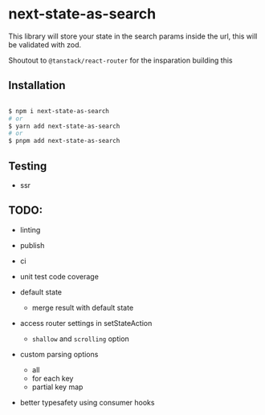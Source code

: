# next-state-as-search

This library will store your state in the search params inside the url, this will be validated with zod.

Shoutout to `@tanstack/react-router` for the insparation building this

## Installation

```bash

$ npm i next-state-as-search
# or
$ yarn add next-state-as-search
# or
$ pnpm add next-state-as-search

```

## Testing

- ssr

## TODO:

- linting
- publish
- ci
- unit test code coverage
- default state
  - merge result with default state
- access router settings in setStateAction

  - `shallow` and `scrolling` option

- custom parsing options

  - all
  - for each key
  - partial key map

- better typesafety using consumer hooks
